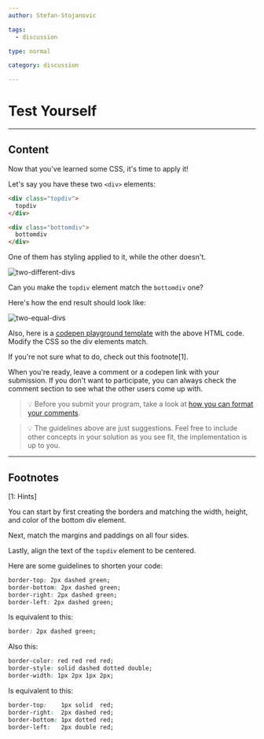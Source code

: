 ```yaml
---
author: Stefan-Stojanovic

tags:
  - discussion

type: normal

category: discussion

---
```


# Test Yourself

---

## Content

Now that you've learned some CSS, it's time to apply it!

Let's say you have these two `<div>` elements:
```html
<div class="topdiv">
  topdiv
</div>

<div class="bottomdiv">
  bottomdiv
</div>
```

One of them has styling applied to it, while the other doesn't.

![two-different-divs](https://img.enkipro.com/78088e8e786299d04e782ea76b6a4059.png)

Can you make the `topdiv` element match the `bottomdiv` one?

Here's how the end result should look like:

![two-equal-divs](https://img.enkipro.com/7ff8de095a87198ae6392f1332140eb8.png)

Also, here is a [codepen playground template](https://codepen.io/pen/?template=rNMLbdM) with the above HTML code. Modify the CSS so the div elements match.

If you're not sure what to do, check out this footnote[1].

When you're ready, leave a comment or a codepen link with your submission. If you don't want to participate, you can always check the comment section to see what the other users come up with.

> 💡 Before you submit your program, take a look at [how you can format your comments](https://www.enki.com/glossary/general/markdown-formatting).

> 💡 The guidelines above are just suggestions. Feel free to include other concepts in your solution as you see fit, the implementation is up to you.
 
---
## Footnotes
[1: Hints]

You can start by first creating the borders and matching the width, height, and color of the bottom div element.

Next, match the margins and paddings on all four sides.

Lastly, align the text of the `topdiv` element to be centered.

Here are some guidelines to shorten your code:

```css
border-top: 2px dashed green;
border-bottom: 2px dashed green;
border-right: 2px dashed green;
border-left: 2px dashed green;
```

Is equivalent to this:
```css
border: 2px dashed green;
```

Also this:
```css
border-color: red red red red;
border-style: solid dashed dotted double;
border-width: 1px 2px 1px 2px;
```

Is equivalent to this:
```css
border-top:    1px solid  red;
border-right:  2px dashed red;
border-bottom: 1px dotted red;
border-left:   2px double red;
```
